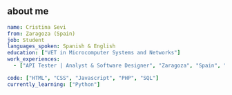 ## about me <!-- <img src="https://media.giphy.com/media/mGcNjsfWAjY5AEZNw6/giphy.gif" width="50"> -->

```yaml
name: Cristina Sevi
from: Zaragoza (Spain)
job: Student
languages_spoken: Spanish & English
education: ["VET in Microcomputer Systems and Networks"]
work_experiences: 
  - ["API Tester | Analyst & Software Designer", "Zaragoza", "Spain", "2024"]

code: ["HTML", "CSS", "Javascript", "PHP", "SQL"]
currently_learning: ["Python"]
```
